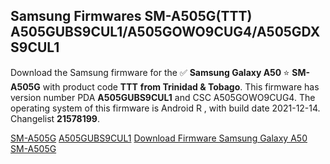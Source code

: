 <h2>Samsung Firmwares SM-A505G(TTT) A505GUBS9CUL1/A505GOWO9CUG4/A505GDXS9CUL1</h2>
Download the Samsung firmware for the ✅ <strong>Samsung Galaxy A50 </strong> ⭐ <strong>SM-A505G</strong> with product code <strong>TTT</strong> <strong> from Trinidad & Tobago</strong>. This firmware has version number PDA <strong>A505GUBS9CUL1</strong> and CSC A505GOWO9CUG4. The operating system of this firmware is Android R , with build date 2021-12-14. Changelist <strong>21578199</strong>.


[SM-A505G](https://samfirm.shop/samsung/model/SM-A505G)
[A505GUBS9CUL1](https://samfirm.shop/samsung/pda/A505GUBS9CUL1)
[Download Firmware Samsung Galaxy A50 SM-A505G](https://samfirm.shop/samsung/firmware/482192)
